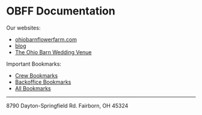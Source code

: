 # OBFF Documentation


Our websites:

* [ohiobarnflowerfarm.com](https://ohiobarnflowerfarm.com)
* [blog](https://ohiobarnflowerfarm.blogspot.com)
* [The Ohio Barn Wedding Venue ](https://www.theohiobarn.com)

Important Bookmarks:

* [Crew Bookmarks](https://raindrop.io/collection/12804436?q=tag:crew&sort=-sort)
* [Backoffice Bookmarks](https://raindrop.io/collection/12804436?q=tag:backoffice&sort=-sort)
* [All Bookmarks](https://raindrop.io/collection/12804436)

---

8790 Dayton-Springfield Rd. Fairborn, OH 45324
